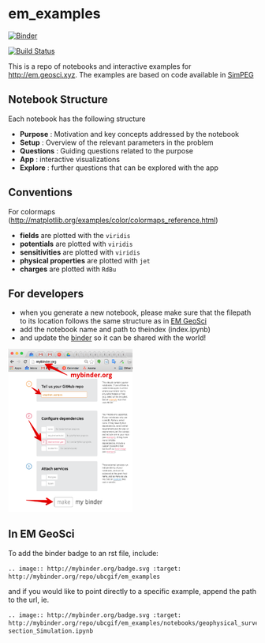 # em_examples

[![Binder](http://mybinder.org/badge.svg)](http://mybinder.org/repo/ubcgif/em_examples)

[![Build Status](https://travis-ci.org/ubcgif/em_examples.svg?branch=master)](https://travis-ci.org/ubcgif/em_examples)

This is a repo of notebooks and interactive examples for http://em.geosci.xyz. The examples are based on code available in [SimPEG](http://simpeg.xyz)

## Notebook Structure

Each notebook has the following structure

- **Purpose** : Motivation and key concepts addressed by the notebook 
- **Setup** : Overview of the relevant parameters in the problem 
- **Questions** : Guiding questions related to the purpose
- **App** : interactive visualizations 
- **Explore** : further questions that can be explored with the app 

## Conventions

For colormaps (http://matplotlib.org/examples/color/colormaps_reference.html)
- **fields** are plotted with the `viridis`
- **potentials** are plotted with `viridis` 
- **sensitivities** are plotted with `viridis` 
- **physical properties** are plotted with `jet`
- **charges** are plotted with `RdBu` 

## For developers
- when you generate a new notebook, please make sure that the filepath to its location follows the same structure as in [EM GeoSci](http://em.geosci.xyz)
- add the notebook name and path to theindex (index.ipynb)
- and update the [binder](http://mybinder.org) so it can be shared with the world!

<img src="./images/binders.png" width="50%">


## In EM GeoSci

To add the binder badge to an rst file, include:

```
.. image:: http://mybinder.org/badge.svg :target: http://mybinder.org/repo/ubcgif/em_examples
```

and if you would like to point directly to a specific example, append the path to the url, ie.

```
.. image:: http://mybinder.org/badge.svg :target: http://mybinder.org/repo/ubcgif/em_examples/notebooks/geophysical_surveys/DCR_Pseudo-section_Simulation.ipynb
```
